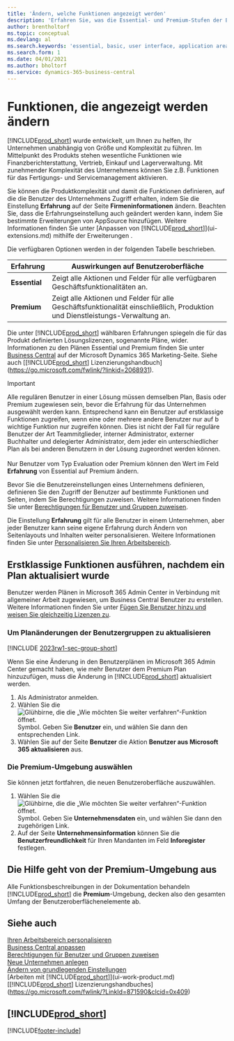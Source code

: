 ```yaml
---
title: 'Ändern, welche Funktionen angezeigt werden'
description: 'Erfahren Sie, was die Essential- und Premium-Stufen der Benutzerfreundlichkeit für die Benutzerschnittstelle, Anwendungsbereiche und Ihr Unternehmen bedeutet.'
author: brentholtorf
ms.topic: conceptual
ms.devlang: al
ms.search.keywords: 'essential, basic, user interface, application area, experience'
ms.search.form: 1
ms.date: 04/01/2021
ms.author: bholtorf
ms.service: dynamics-365-business-central
---
```

# <a name="change-which-features-are-displayed"></a>Funktionen, die angezeigt werden ändern
[!INCLUDE[prod_short](includes/prod_short.md)] wurde entwickelt, um Ihnen zu helfen, Ihr Unternehmen unabhängig von Größe und Komplexität zu führen. Im Mittelpunkt des Produkts stehen wesentliche Funktionen wie Finanzberichterstattung, Vertrieb, Einkauf und Lagerverwaltung. Mit zunehmender Komplexität des Unternehmens können Sie z.B. Funktionen für das Fertigungs- und Servicemanagement aktivieren.

Sie können die Produktkomplexität und damit die Funktionen definieren, auf die die Benutzer des Unternehmens Zugriff erhalten, indem Sie die Einstellung **Erfahrung** auf der Seite **Firmeninformationen** ändern. Beachten Sie, dass die Erfahrungseinstellung auch geändert werden kann, indem Sie bestimmte Erweiterungen von AppSource hinzufügen. Weitere Informationen finden Sie unter [Anpassen von [!INCLUDE[prod_short](includes/prod_short.md)]](ui-extensions.md) mithilfe der Erweiterungen .

Die verfügbaren Optionen werden in der folgenden Tabelle beschrieben.

| Erfahrung | Auswirkungen auf Benutzeroberfläche |
| --- | --- |
| **Essential** |Zeigt alle Aktionen und Felder für alle verfügbaren Geschäftsfunktionalitäten an.|
| **Premium** |Zeigt alle Aktionen und Felder für alle Geschäftsfunktionalität einschließlich, Produktion und Dienstleistungs-Verwaltung an.|

Die unter [!INCLUDE[prod_short](includes/prod_short.md)] wählbaren Erfahrungen spiegeln die für das Produkt definierten Lösungslizenzen, sogenannte Pläne, wider. Informationen zu den Plänen Essential und Premium finden Sie unter [Business Central](https://go.microsoft.com/fwlink/?linkid=870242) auf der Microsoft Dynamics 365 Marketing-Seite. Siehe auch [[!INCLUDE[prod_short](includes/prod_short.md)] Lizenzierungshandbuch](https://go.microsoft.com/fwlink/?linkid=2068931).

> [!IMPORTANT]  
> Alle regulären Benutzer in einer Lösung müssen demselben Plan, Basis oder Premium zugewiesen sein, bevor die Erfahrung für das Unternehmen ausgewählt werden kann. Entsprechend kann ein Benutzer auf erstklassige Funktionen zugreifen, wenn eine oder mehrere andere Benutzer nur auf  b wichtige Funktion nur zugreifen können. Dies ist nicht der Fall für reguläre Benutzer der Art Teammitglieder, interner Administrator, externer Buchhalter und delegierter Administrator, dem jeder ein unterschiedlicher Plan als bei anderen Benutzern in der Lösung zugeordnet werden können.<br /><br /> Nur Benutzer vom Typ Evaluation oder Premium können den Wert im Feld **Erfahrung** von Essential auf Premium ändern.

Bevor Sie die Benutzereinstellungen eines Unternehmens definieren, definieren Sie den Zugriff der Benutzer auf bestimmte Funktionen und Seiten, indem Sie Berechtigungen zuweisen. Weitere Informationen finden Sie unter [Berechtigungen für Benutzer und Gruppen zuweisen](ui-define-granular-permissions.md).

Die Einstellung **Erfahrung** gilt für alle Benutzer in einem Unternehmen, aber jeder Benutzer kann seine eigene Erfahrung durch Ändern von Seitenlayouts und Inhalten weiter personalisieren. Weitere Informationen finden Sie unter [Personalisieren Sie Ihren Arbeitsbereich](ui-personalization-user.md).

## <a name="enabling-premium-features-after-upgrading-a-plan"></a>Erstklassige Funktionen ausführen, nachdem ein Plan aktualisiert wurde
Benutzer werden Plänen in Microsoft 365 Admin Center in Verbindung mit allgemeiner Arbeit zugewiesen, um Business Central Benutzer zu erstellen. Weitere Informationen finden Sie unter [Fügen Sie Benutzer hinzu und weisen Sie gleichzeitig Lizenzen zu](/microsoft-365/admin/add-users/add-users?view=o365-worldwide&preserve-view=true).

### <a name="to-update-plan-changes-in-users-groups"></a>Um Planänderungen der Benutzergruppen zu aktualisieren

[!INCLUDE [2023rw1-sec-group-short](includes/2023rw1-sec-group-short.md)]

Wenn Sie eine Änderung in den Benutzerplänen im Microsoft 365 Admin Center gemacht haben, wie mehr Benutzer dem Premium Plan hinzuzufügen, muss die Änderung in [!INCLUDE[prod_short](includes/prod_short.md)] aktualisiert werden.

1. Als Administrator anmelden.
2. Wählen Sie die ![Glühbirne, die die „Wie möchten Sie weiter verfahren“-Funktion öffnet.](media/ui-search/search_small.png "Tell me-Funktion") Symbol. Geben Sie **Benutzer** ein, und wählen Sie dann den entsprechenden Link.
3. Wählen Sie auf der Seite **Benutzer** die Aktion **Benutzer aus Microsoft 365 aktualisieren** aus.

### <a name="to-select-the-premium-experience"></a>Die Premium-Umgebung auswählen
Sie können jetzt fortfahren, die neuen Benutzeroberfläche auszuwählen.
1. Wählen Sie die ![Glühbirne, die die „Wie möchten Sie weiter verfahren“-Funktion öffnet.](media/ui-search/search_small.png "Tell me-Funktion") Symbol. Geben Sie **Unternehmensdaten** ein, und wählen Sie dann den zugehörigen Link.
2. Auf der Seite **Unternehmensinformation** können Sie die **Benutzerfreundlichkeit** für Ihren Mandanten im Feld **Inforegister** festlegen.

## <a name="help-assumes-the-premium-experience"></a>Die Hilfe geht von der Premium-Umgebung aus
Alle Funktionsbeschreibungen in der Dokumentation behandeln [!INCLUDE[prod_short](includes/prod_short.md)] die **Premium**-Umgebung, decken also den gesamten Umfang der Benutzeroberflächenelemente ab.

## <a name="see-also"></a>Siehe auch
[Ihren Arbeitsbereich personalisieren](ui-personalization-user.md)  
[Business Central anpassen](ui-customizing-overview.md)  
[Berechtigungen für Benutzer und Gruppen zuweisen](ui-define-granular-permissions.md)  
[Neue Unternehmen anlegen](about-new-company.md)  
[Ändern von grundlegenden Einstellungen](ui-change-basic-settings.md)  
[Arbeiten mit [!INCLUDE[prod_short](includes/prod_short.md)]](ui-work-product.md)  
[[!INCLUDE[prod_short](includes/prod_short.md)] Lizenzierungshandbuches](https://go.microsoft.com/fwlink/?LinkId=871590&clcid=0x409)

## [!INCLUDE[prod_short](includes/free_trial_md.md)]  


[!INCLUDE[footer-include](includes/footer-banner.md)]
